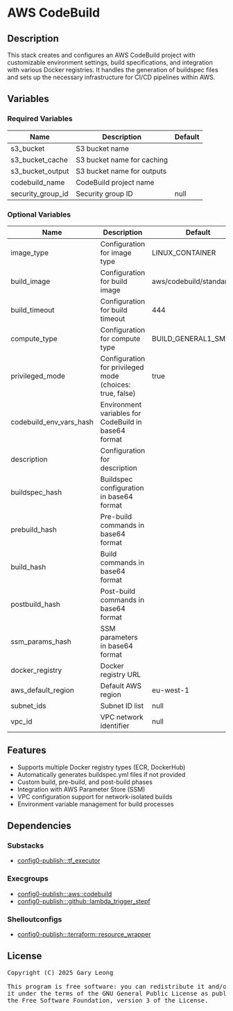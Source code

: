 # AWS CodeBuild

## Description
This stack creates and configures an AWS CodeBuild project with customizable environment settings, build specifications, and integration with various Docker registries. It handles the generation of buildspec files and sets up the necessary infrastructure for CI/CD pipelines within AWS.

## Variables

### Required Variables

| Name | Description | Default |
|------|-------------|---------|
| s3_bucket | S3 bucket name | &nbsp; |
| s3_bucket_cache | S3 bucket name for caching | &nbsp; |
| s3_bucket_output | S3 bucket name for outputs | &nbsp; |
| codebuild_name | CodeBuild project name | &nbsp; |
| security_group_id | Security group ID | null |

### Optional Variables

| Name | Description | Default |
|------|-------------|---------|
| image_type | Configuration for image type | LINUX_CONTAINER |
| build_image | Configuration for build image | aws/codebuild/standard:5.0 |
| build_timeout | Configuration for build timeout | 444 |
| compute_type | Configuration for compute type | BUILD_GENERAL1_SMALL |
| privileged_mode | Configuration for privileged mode (choices: true, false) | true |
| codebuild_env_vars_hash | Environment variables for CodeBuild in base64 format | &nbsp; |
| description | Configuration for description | &nbsp; |
| buildspec_hash | Buildspec configuration in base64 format | &nbsp; |
| prebuild_hash | Pre-build commands in base64 format | &nbsp; |
| build_hash | Build commands in base64 format | &nbsp; |
| postbuild_hash | Post-build commands in base64 format | &nbsp; |
| ssm_params_hash | SSM parameters in base64 format | &nbsp; |
| docker_registry | Docker registry URL | &nbsp; |
| aws_default_region | Default AWS region | eu-west-1 |
| subnet_ids | Subnet ID list | null |
| vpc_id | VPC network identifier | null |

## Features
- Supports multiple Docker registry types (ECR, DockerHub)
- Automatically generates buildspec.yml files if not provided
- Custom build, pre-build, and post-build phases
- Integration with AWS Parameter Store (SSM)
- VPC configuration support for network-isolated builds
- Environment variable management for build processes

## Dependencies

### Substacks
- [config0-publish:::tf_executor](http://config0.http.redirects.s3-website-us-east-1.amazonaws.com/assets/stacks/config0-publish/tf_executor/default)

### Execgroups
- [config0-publish:::aws::codebuild](http://config0.http.redirects.s3-website-us-east-1.amazonaws.com/assets/exec/groups/config0-publish/aws/codebuild/default)
- [config0-publish:::github::lambda_trigger_stepf](http://config0.http.redirects.s3-website-us-east-1.amazonaws.com/assets/exec/groups/config0-publish/github/lambda_trigger_stepf/default)

### Shelloutconfigs
- [config0-publish:::terraform::resource_wrapper](http://config0.http.redirects.s3-website-us-east-1.amazonaws.com/assets/shelloutconfigs/config0-publish/terraform/resource_wrapper/default)

## License
<pre>
Copyright (C) 2025 Gary Leong <gary@config0.com>

This program is free software: you can redistribute it and/or modify
it under the terms of the GNU General Public License as published by
the Free Software Foundation, version 3 of the License.
</pre>